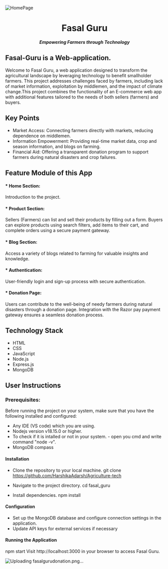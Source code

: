 ![HomePage](https://github.com/HarshikaAdarsh/Agriculture-tech/assets/92363685/5fd2de82-219d-40ef-ae7c-17b1b96b2377)

<h1 align="center"> Fasal Guru </h1>
<p align="center"><i><b> Empowering Farmers through Technology </b></i></p>

## Fasal-Guru is a Web-application.

Welcome to Fasal Guru, a web application designed to transform the agricultural landscape by leveraging technology to benefit smallholder farmers. This project addresses challenges faced by farmers, including lack of market information, exploitation by middlemen, and the impact of climate change.This project combines the functionality of an E-commerce web app with additional features tailored to the needs of both sellers (farmers) and buyers.

## Key Points
* Market Access: Connecting farmers directly with markets, reducing dependence on middlemen.
* Information Empowerment: Providing real-time market data, crop and season information, and blogs on farming.
* Financial Aid: Offering a transparent donation program to support farmers during natural disasters and crop     failures.

## Feature Module of this App

#### * Home Section:
Introduction to the project.

#### * Product Section:
Sellers (Farmers) can list and sell their products by filling out a form.
Buyers can explore products using search filters, add items to their cart, and complete orders using a secure payment gateway.

#### * Blog Section:
Access a variety of blogs related to farming for valuable insights and knowledge.

#### * Authentication:
User-friendly login and sign-up process with secure authentication.

#### * Donation Page:
Users can contribute to the well-being of needy farmers during natural disasters through a donation page.
Integration with the Razor pay payment gateway ensures a seamless donation process.

## Technology Stack

- HTML
- CSS
- JavaScript
- Node.js
- Express.js
- MongoDB

## User Instructions

### Prerequisites:

Before running the project on your system, make sure that you have the following installed and configured:
 * Any IDE (VS code) which you are using.
 * Nodejs version v18.15.0 or higher.
 * To check if it is intalled or not in your system. - open you cmd and write command "node -v". 
 * MongoDB compass 

#### Installation

* Clone the repository to your local machine.
git clone https://github.com/HarshikaAdarsh/Agriculture-tech

* Navigate to the project directory.
cd fasal_guru

* Install dependencies.
npm install

#### Configuration

* Set up the MongoDB database and configure connection settings in the application.
* Update API keys for external services if necessary


#### Running the Application

npm start
Visit http://localhost:3000 in your browser to access Fasal Guru.

![Uploading fasalgurudonation.png…]()
